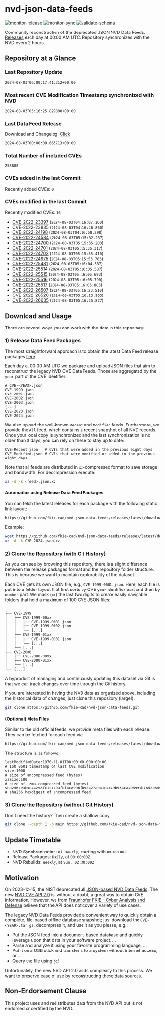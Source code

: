 # nvd-json-data-feeds

[![monitor-release](https://github.com/fkie-cad/nvd-json-data-feeds/actions/workflows/monitor_release.yml/badge.svg)](https://github.com/fkie-cad/nvd-json-data-feeds/actions/workflows/monitor_release.yml)
[![monitor-sync](https://github.com/fkie-cad/nvd-json-data-feeds/actions/workflows/monitor_sync.yml/badge.svg)](https://github.com/fkie-cad/nvd-json-data-feeds/actions/workflows/monitor_sync.yml)
[![validate-schema](https://github.com/fkie-cad/nvd-json-data-feeds/actions/workflows/validate_schema.yml/badge.svg)](https://github.com/fkie-cad/nvd-json-data-feeds/actions/workflows/validate_schema.yml)

Community reconstruction of the deprecated JSON NVD Data Feeds.
[Releases](https://github.com/fkie-cad/nvd-json-data-feeds/releases/latest) each day at 00:00 AM UTC.
Repository synchronizes with the NVD every 2 hours.

## Repository at a Glance

### Last Repository Update

```plain
2024-08-03T06:00:17.413312+00:00
```

### Most recent CVE Modification Timestamp synchronized with NVD

```plain
2024-08-03T05:16:25.827000+00:00
```

### Last Data Feed Release

Download and Changelog: [Click](https://github.com/fkie-cad/nvd-json-data-feeds/releases/latest)

```plain
2024-08-03T00:00:08.665713+00:00
```

### Total Number of included CVEs

```plain
258888
```

### CVEs added in the last Commit

Recently added CVEs: `0`



### CVEs modified in the last Commit

Recently modified CVEs: `16`

- [CVE-2022-23397](CVE-2022/CVE-2022-233xx/CVE-2022-23397.json) (`2024-08-03T04:16:07.160`)
- [CVE-2022-23835](CVE-2022/CVE-2022-238xx/CVE-2022-23835.json) (`2024-08-03T04:16:46.860`)
- [CVE-2022-24198](CVE-2022/CVE-2022-241xx/CVE-2022-24198.json) (`2024-08-03T04:16:58.290`)
- [CVE-2022-24584](CVE-2022/CVE-2022-245xx/CVE-2022-24584.json) (`2024-08-03T05:15:32.237`)
- [CVE-2022-24700](CVE-2022/CVE-2022-247xx/CVE-2022-24700.json) (`2024-08-03T05:15:35.203`)
- [CVE-2022-24701](CVE-2022/CVE-2022-247xx/CVE-2022-24701.json) (`2024-08-03T05:15:35.317`)
- [CVE-2022-24702](CVE-2022/CVE-2022-247xx/CVE-2022-24702.json) (`2024-08-03T05:15:35.410`)
- [CVE-2022-24975](CVE-2022/CVE-2022-249xx/CVE-2022-24975.json) (`2024-08-03T05:15:53.763`)
- [CVE-2022-25481](CVE-2022/CVE-2022-254xx/CVE-2022-25481.json) (`2024-08-03T05:16:04.587`)
- [CVE-2022-25514](CVE-2022/CVE-2022-255xx/CVE-2022-25514.json) (`2024-08-03T05:16:05.587`)
- [CVE-2022-25515](CVE-2022/CVE-2022-255xx/CVE-2022-25515.json) (`2024-08-03T05:16:05.693`)
- [CVE-2022-25516](CVE-2022/CVE-2022-255xx/CVE-2022-25516.json) (`2024-08-03T05:16:05.790`)
- [CVE-2022-25517](CVE-2022/CVE-2022-255xx/CVE-2022-25517.json) (`2024-08-03T05:16:05.883`)
- [CVE-2022-26507](CVE-2022/CVE-2022-265xx/CVE-2022-26507.json) (`2024-08-03T05:16:23.510`)
- [CVE-2022-26520](CVE-2022/CVE-2022-265xx/CVE-2022-26520.json) (`2024-08-03T05:16:23.903`)
- [CVE-2022-26635](CVE-2022/CVE-2022-266xx/CVE-2022-26635.json) (`2024-08-03T05:16:25.827`)


## Download and Usage

There are several ways you can work with the data in this repository:

### 1) Release Data Feed Packages

The most straightforward approach is to obtain the latest Data Feed release packages [here](https://github.com/fkie-cad/nvd-json-data-feeds/releases/latest).

Each day at 00:00 AM UTC we package and upload JSON files that aim to reconstruct the legacy NVD CVE Data Feeds.
Those are aggregated by the `year` part of the CVE identifier:

```
# CVE-<YEAR>.json
CVE-1999.json
CVE-2001.json
CVE-2002.json
CVE-2003.json
[...]
CVE-2023.json
CVE-2024.json
```

We also upload the well-known `Recent` and `Modified` feeds.
Furthermore, we provide the `All` feed, which contains a recent snapshot of all NVD records.
Once your local copy is synchronized and the last synchronization is no older than 8 days, you can rely on these to stay up to date:

```plain
CVE-Recent.json   # CVEs that were added in the previous eight days
CVE-Modified.json # CVEs that were modified or added in the previous eight days
```

Note that all feeds are distributed in `xz`-compressed format to save storage and bandwidth.
For decompression execute:

```sh
xz -d -k <feed>.json.xz
```

#### Automation using Release Data Feed Packages

You can fetch the latest releases for each package with the following static link layout:

```sh
https://github.com/fkie-cad/nvd-json-data-feeds/releases/latest/download/CVE-<YEAR>.json.xz
```

Example:

```sh
wget https://github.com/fkie-cad/nvd-json-data-feeds/releases/latest/download/CVE-2024.json.xz
xz -d -k CVE-2024.json.xz
```

### 2) Clone the Repository (with Git History)

As you can see by browsing this repository, there is a slight difference between the release packages format and the repository folder structure.
This is because we want to maintain explorability of the dataset.

Each CVE gets its own JSON file, e.g., `CVE-1999-0001.json`.
Here, each file is put into a folder layout that first sorts by CVE `year` identifier part and then by `number` part.
We mask (`xx`) the last two digits to create easily navigable folders that hold a maximum of 100 CVE JSON files:

```plain
.
├── CVE-1999
│   ├── CVE-1999-00xx
│   │   ├── CVE-1999-0001.json
│   │   ├── CVE-1999-0002.json
│   │   └── [...]
│   ├── CVE-1999-01xx
│   │   ├── CVE-1999-0101.json
│   │   └── [...]
│   └── [...]
├── CVE-2000
│   ├── CVE-2000-00xx
│   ├── CVE-2000-01xx
│   └── [...]
└── [...]
```

A byproduct of managing and continuously updating this dataset via Git is that we can track changes over time through the Git history.

If you are interested in having the NVD data as organized above, including the historical data of changes, just clone this repository (large!):

```sh
git clone https://github.com/fkie-cad/nvd-json-data-feeds.git
```

#### (Optional) Meta Files

Similar to the old official feeds, we provide meta files with each release. They can be fetched for each feed via:

```sh
https://github.com/fkie-cad/nvd-json-data-feeds/releases/latest/download/CVE-<YEAR>.meta
```

The structure is as follows:

```plain
lastModifiedDate:1970-01-01T00:00:00.000+00:00                          # ISO 8601 timestamp of last CVE modification
size:1000                                                               # size of uncompressed feed (bytes)
xzSize:100                                                              # size of lzma-compressed feed (bytes)
sha256:e3b0c44298fc1c149afbf4c8996fb92427ae41e4649b934ca495991b7852b855 # sha256 hexdigest of uncompressed feed
```

### 3) Clone the Repository (without Git History)

Don't need the history? Then create a shallow copy:

```sh
git clone --depth 1 -b main https://github.com/fkie-cad/nvd-json-data-feeds.git
```


## Update Timetable

* NVD Synchronization: `Bi-Hourly`, starting with `00:00:00Z`
* Release Packages: `Daily`, at `00:00:00Z`
* NVD Rebuilds: `Weekly`, at `Sun, 02:30:00Z`


## Motivation

On 2023-12-15, the NIST deprecated all [JSON-based NVD Data Feeds](https://nvd.nist.gov/vuln/data-feeds#divRetirementBanner-1).
The new [NVD CVE API 2.0](https://nvd.nist.gov/developers/vulnerabilities) is, without a doubt, a great way to obtain CVE information.
However, we from [Fraunhofer FKIE - Cyber Analysis and Defense](https://www.fkie.fraunhofer.de/en/departments/cad.html) believe that the API does not cover a variety of use cases.

The legacy NVD Data Feeds provided a convenient way to quickly obtain a complete, file-based offline database snapshot; just download the `CVE-<YEAR>.tar.gz`, decompress it, and use it as you please, e.g.:

- Put the JSON feed into a document-based database and quickly leverage upon that data in your software project, ...
- Parse and analyze it using your favorite programming language, ...
- Put it on a USB stick and transfer it to a system without internet access, or ...
- Query the file using `jq`!

Unfortunately, the new NVD API 2.0 adds complexity to this process.
We want to preserve ease of use by reconstructing these data sources.

## Non-Endorsement Clause

This project uses and redistributes data from the NVD API but is not endorsed or certified by the NVD.